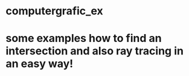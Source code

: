# computergrafic_ex
# some examples how to find an intersection and also ray tracing in an easy way!
